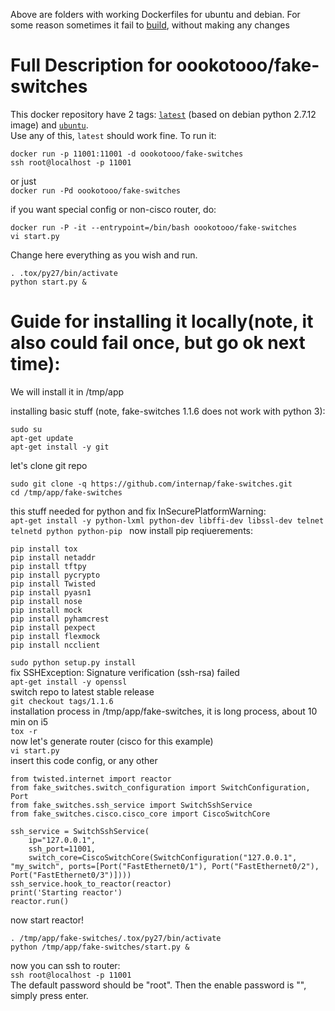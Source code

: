 Above are folders with working Dockerfiles for ubuntu and debian.
For some reason sometimes it fail to [build](https://hub.docker.com/r/oookotooo/fake-switches/builds/), without making any changes  

Full Description for oookotooo/fake-switches
============================================
This docker repository have 2 tags: [`latest`](https://github.com/oookotooo/SoftServe-1/blob/master/fake-switches-dockerfiles/fake-sw-debian/Dockerfile) (based on debian python 2.7.12 image) and [`ubuntu`](https://github.com/oookotooo/SoftServe-1/blob/master/fake-switches-dockerfiles/fake-sw-ubuntu/Dockerfile).  
Use any of this, `latest` should work fine.
To run it:
```
docker run -p 11001:11001 -d oookotooo/fake-switches
ssh root@localhost -p 11001
```
or just  
`docker run -Pd oookotooo/fake-switches`  
  
if you want special config or non-cisco router, do:  
```
docker run -P -it --entrypoint=/bin/bash oookotooo/fake-switches
vi start.py
```
Change here everything as you wish and run.  
```
. .tox/py27/bin/activate
python start.py &
```

Guide for installing it locally(note, it also could fail once, but go ok next time):  
====================================================================================

We will install it in /tmp/app  
  
installing basic stuff (note, fake-switches 1.1.6 does not work with python 3):  
```
sudo su
apt-get update
apt-get install -y git 
```
let's clone git repo
```
sudo git clone -q https://github.com/internap/fake-switches.git
cd /tmp/app/fake-switches
```
this stuff needed for python and fix InSecurePlatformWarning:  
`apt-get install -y python-lxml python-dev libffi-dev libssl-dev telnet telnetd python python-pip `
now install pip reqiuerements: 
```
pip install tox
pip install netaddr
pip install tftpy
pip install pycrypto
pip install Twisted
pip install pyasn1
pip install nose
pip install mock
pip install pyhamcrest
pip install pexpect
pip install flexmock
pip install ncclient
```
`sudo python setup.py install`  
fix SSHException: Signature verification (ssh-rsa) failed  
`apt-get install -y openssl`  
switch repo to latest stable release  
`git checkout tags/1.1.6`  
installation process in /tmp/app/fake-switches, it is long process, about 10 min on i5  
`tox -r`  
now let's generate router (cisco for this example)  
`vi start.py`  
insert this code config, or any other  
```
from twisted.internet import reactor
from fake_switches.switch_configuration import SwitchConfiguration, Port
from fake_switches.ssh_service import SwitchSshService
from fake_switches.cisco.cisco_core import CiscoSwitchCore

ssh_service = SwitchSshService(
    ip="127.0.0.1",
    ssh_port=11001,
    switch_core=CiscoSwitchCore(SwitchConfiguration("127.0.0.1", "my_switch", ports=[Port("FastEthernet0/1"), Port("FastEthernet0/2"), Port("FastEthernet0/3")])))
ssh_service.hook_to_reactor(reactor)
print('Starting reactor')
reactor.run()
```
now start reactor!
```
. /tmp/app/fake-switches/.tox/py27/bin/activate
python /tmp/app/fake-switches/start.py &
```
now you can ssh to router:  
`ssh root@localhost -p 11001`  
The default password should be "root". Then the enable password is "", simply press enter.  
